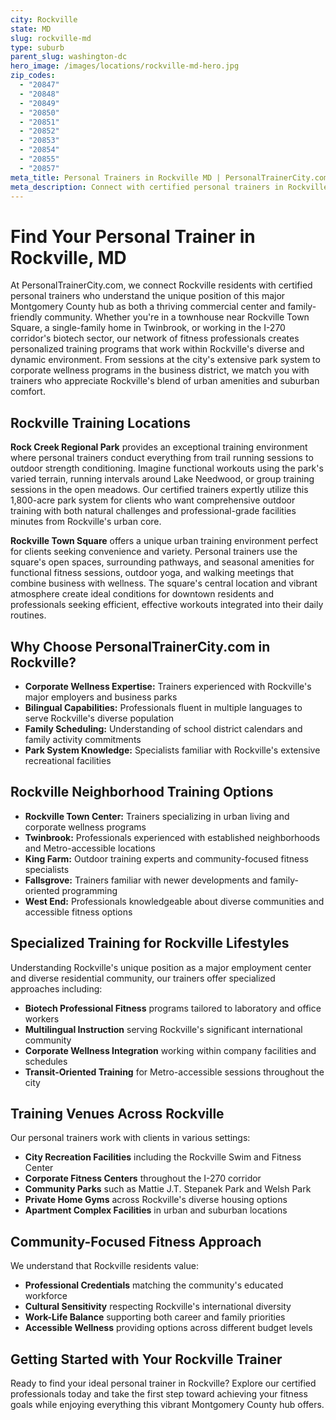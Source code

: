 ```yaml
---
city: Rockville
state: MD
slug: rockville-md
type: suburb
parent_slug: washington-dc
hero_image: /images/locations/rockville-md-hero.jpg
zip_codes:
  - "20847"
  - "20848"
  - "20849"
  - "20850"
  - "20851"
  - "20852"
  - "20853"
  - "20854"
  - "20855"
  - "20857"
meta_title: Personal Trainers in Rockville MD | PersonalTrainerCity.com
meta_description: Connect with certified personal trainers in Rockville. Find fitness coaches for one-on-one training in homes, corporate facilities, and parks throughout this major Montgomery County hub.
---
```


# Find Your Personal Trainer in Rockville, MD

At PersonalTrainerCity.com, we connect Rockville residents with certified personal trainers who understand the unique position of this major Montgomery County hub as both a thriving commercial center and family-friendly community. Whether you're in a townhouse near Rockville Town Square, a single-family home in Twinbrook, or working in the I-270 corridor's biotech sector, our network of fitness professionals creates personalized training programs that work within Rockville's diverse and dynamic environment. From sessions at the city's extensive park system to corporate wellness programs in the business district, we match you with trainers who appreciate Rockville's blend of urban amenities and suburban comfort.

## Rockville Training Locations

**Rock Creek Regional Park** provides an exceptional training environment where personal trainers conduct everything from trail running sessions to outdoor strength conditioning. Imagine functional workouts using the park's varied terrain, running intervals around Lake Needwood, or group training sessions in the open meadows. Our certified trainers expertly utilize this 1,800-acre park system for clients who want comprehensive outdoor training with both natural challenges and professional-grade facilities minutes from Rockville's urban core.

**Rockville Town Square** offers a unique urban training environment perfect for clients seeking convenience and variety. Personal trainers use the square's open spaces, surrounding pathways, and seasonal amenities for functional fitness sessions, outdoor yoga, and walking meetings that combine business with wellness. The square's central location and vibrant atmosphere create ideal conditions for downtown residents and professionals seeking efficient, effective workouts integrated into their daily routines.

## Why Choose PersonalTrainerCity.com in Rockville?

*   **Corporate Wellness Expertise:** Trainers experienced with Rockville's major employers and business parks
*   **Bilingual Capabilities:** Professionals fluent in multiple languages to serve Rockville's diverse population
*   **Family Scheduling:** Understanding of school district calendars and family activity commitments
*   **Park System Knowledge:** Specialists familiar with Rockville's extensive recreational facilities

## Rockville Neighborhood Training Options

- **Rockville Town Center:** Trainers specializing in urban living and corporate wellness programs
- **Twinbrook:** Professionals experienced with established neighborhoods and Metro-accessible locations
- **King Farm:** Outdoor training experts and community-focused fitness specialists
- **Fallsgrove:** Trainers familiar with newer developments and family-oriented programming
- **West End:** Professionals knowledgeable about diverse communities and accessible fitness options

## Specialized Training for Rockville Lifestyles

Understanding Rockville's unique position as a major employment center and diverse residential community, our trainers offer specialized approaches including:

*   **Biotech Professional Fitness** programs tailored to laboratory and office workers
*   **Multilingual Instruction** serving Rockville's significant international community
*   **Corporate Wellness Integration** working within company facilities and schedules
*   **Transit-Oriented Training** for Metro-accessible sessions throughout the city

## Training Venues Across Rockville

Our personal trainers work with clients in various settings:
- **City Recreation Facilities** including the Rockville Swim and Fitness Center
- **Corporate Fitness Centers** throughout the I-270 corridor
- **Community Parks** such as Mattie J.T. Stepanek Park and Welsh Park
- **Private Home Gyms** across Rockville's diverse housing options
- **Apartment Complex Facilities** in urban and suburban locations

## Community-Focused Fitness Approach

We understand that Rockville residents value:
- **Professional Credentials** matching the community's educated workforce
- **Cultural Sensitivity** respecting Rockville's international diversity
- **Work-Life Balance** supporting both career and family priorities
- **Accessible Wellness** providing options across different budget levels

## Getting Started with Your Rockville Trainer

Ready to find your ideal personal trainer in Rockville? Explore our certified professionals today and take the first step toward achieving your fitness goals while enjoying everything this vibrant Montgomery County hub offers.